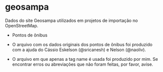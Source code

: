 # geosampa

Dados do site Geosampa utilizados em projetos de importação no OpenStreetMap.


- Pontos de ônibus

* O arquivo com os dados originais dos pontos de ônibus foi produzido com a ajuda do Cássio Eskelson (@sricanesh) e Nelson (@naoliv).

* O arquivo em que apenas a tag name é usada foi produzido por mim. Se encontrar erros ou abreviações que não foram feitas, por favor, avise.
